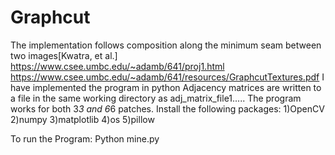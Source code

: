 # Graphcut
The implementation follows composition along the minimum seam between two images[Kwatra, et al.]
https://www.csee.umbc.edu/~adamb/641/proj1.html
https://www.csee.umbc.edu/~adamb/641/resources/GraphcutTextures.pdf
I have implemented the program in python
Adjacency matrices are written to a file in the same working directory as adj_matrix_file1..... 
The program works for both 3*3 and 6*6 patches.
Install the following packages:
1)OpenCV
2)numpy
3)matplotlib
4)os
5)pillow

To run the Program:
       Python mine.py
       
       
